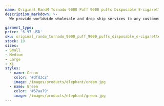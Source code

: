 ```yaml
---
name: Original RandM Tornado 9000 Puff 9000 puffs Disposable E-cigarette Features 18ml Vape 0/2/3/5% Rechargeable 850mAh Integrated Battery Associ
description_markdown: >-
  We provide worldwide wholesale and drop ship services to any customers in the world. We specialize in Disposable Vape Pens, we have own factory with skillful production lines. OEM ODM Support Professional Designer team. Welcome Logo, Packing, Graphic, Color, Size, Design etc. Customization. We have more than 10 years experience for E Cigarette, factory directly sale, have own brand disposable cigarettes. safe delivery, fast reply and always recommend new releases in time. 100% replacements if any defectives..syi

garment_type:
price: '6.97 USD'
sku: original_randm_tornado_9000_puff_9000_puffs_disposable_e-cigarette_features_18ml_vape_0/2/3/5%_rechargeable_850mah_integrated_battery_associ
stock: 10
sizes:
- Small
- Medium
- Large
- XL
styles:
  - name: Cream
    color: '#dfd3c2'
    image: /images/products/elephant/cream.jpg
  - name: Green
    color: '#67aa79'
    image: /images/products/elephant/green.jpg
---
```

